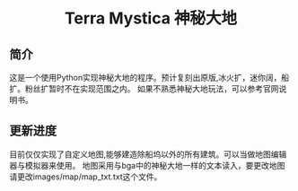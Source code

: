 

<h1 align="center">Terra Mystica 神秘大地</h1>

简介
---
这是一个使用Python实现神秘大地的程序。预计复刻出原版,冰火扩，迷你阔，船扩。粉丝扩暂时不在实现范围之内。
如果不熟悉神秘大地玩法，可以参考官网说明书。


更新进度
---
目前仅仅实现了自定义地图,能够建造除船坞以外的所有建筑。可以当做地图编辑器与模拟器来使用。
地图采用与bga中的神秘大地一样的文本读入，要更改地图请更改images/map/map_txt.txt这个文件。


